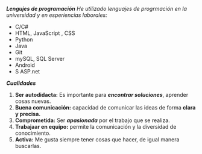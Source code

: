 
**_Lengujes de programación_**
_He utilizado lenguajes de progrmación en la universidad y en esperiencias laborales:_
* C/C#
* HTML, JavaScript , CSS
* Python
* Java
* Git 
* mySQL, SQL Server
* Android 
* S ASP.net


**_Cualidades_**
1. **Ser autodidacta:** Es importante para **_encontrar soluciones_**, aprender cosas nuevas.
2. **Buena comunicación:** capacidad de comunicar las ideas de forma **clara y precisa.**
3. **Comprometida:** Ser **_apasionada_** por el trabajo que se realiza.
4. **Trabajaar en equipo:** permite la comunicación y la diversidad de conocimiento.
5. **Activa:** Me gusta siempre tener cosas que hacer, de igual manera buscarlas.



